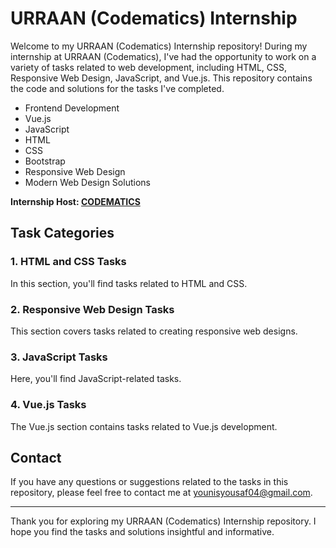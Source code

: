 # URRAAN (Codematics) Internship

Welcome to my URRAAN (Codematics) Internship repository! During my internship at URRAAN (Codematics), 
I've had the opportunity to work on a variety of tasks related to web development, including HTML, CSS, Responsive Web Design, JavaScript, and Vue.js. 
This repository contains the code and solutions for the tasks I've completed.

- Frontend Development
- Vue.js
- JavaScript
- HTML
- CSS
- Bootstrap
- Responsive Web Design
- Modern Web Design Solutions

**Internship Host: [CODEMATICS](https://www.codematics.co/en/)**

## Task Categories

### 1. HTML and CSS Tasks

In this section, you'll find tasks related to HTML and CSS.

### 2. Responsive Web Design Tasks

This section covers tasks related to creating responsive web designs.

### 3. JavaScript Tasks

Here, you'll find JavaScript-related tasks. 

### 4. Vue.js Tasks

The Vue.js section contains tasks related to Vue.js development. 

## Contact

If you have any questions or suggestions related to the tasks in this repository, please feel free to contact me at younisyousaf04@gmail.com.

---

Thank you for exploring my URRAAN (Codematics) Internship repository. I hope you find the tasks and solutions insightful and informative.
